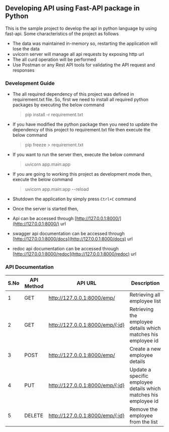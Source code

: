 ## Developing API using Fast-API package in Python 
This is the sample project to develop the api in python language by using fast-api.
Some characteristics of the project as follows
 - The data was maintained in-memory so, restarting the application will lose the data
 - uvicorn server will manage all api requests by exposing http url
 - The all curd operation will be performed 
 - Use Postman or any Rest API tools for validating the API request and responses

### Development Guide
 - The all required dependency of this project was defined in requirement.txt file.
So, first we need to install all required python packages by executing the below command
    > pip install -r requirement.txt
 
 - If you have modified the python package then you need to update the dependency of this project 
to requirement.txt file then execute the below command
    > pip freeze > requirement.txt

 - If you want to run the server then, execute the below command
    > uvicorn app.main:app
   
 - If you are going to working this project as development mode then, execute the below command
    > uvicorn app.main:app --reload

 - Shutdown the application by simply press `Ctrl+C` command

 - Once the server is started then, 
  - Api can be accessed through [http://127.0.0.1:8000/](http://127.0.0.1:8000/) url
  - swagger api documentation can be accessed through [http://127.0.0.1:8000/docs](http://127.0.0.1:8000/docs) url
  - redoc api documentation can be accessed through [http://127.0.0.1:8000/redoc](http://127.0.0.1:8000/redoc) url

### API Documentation
S.No|API Method|API URL| Description
-----|----------|--------------|------------------
1    | GET      | http://127.0.0.1:8000/emp/       | Retrieving all employee list
2    | GET      | http://127.0.0.1:8000/emp/{:id}  | Retrieving the employee details which matches his employee id
3    | POST     | http://127.0.0.1:8000/emp/       | Create a new employee details
4    | PUT      | http://127.0.0.1:8000/emp/{:id}  | Update a specific employee details which matches his employee id
5    | DELETE   | http://127.0.0.1:8000/emp/{:id}  | Remove the employee from the list
